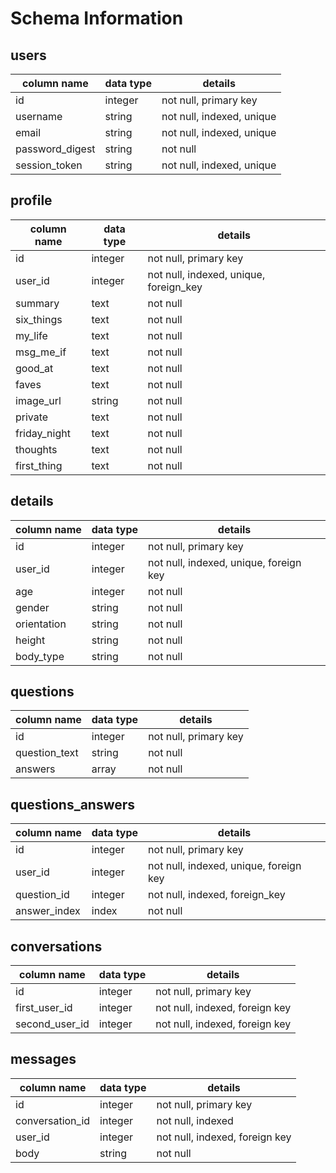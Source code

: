 # Schema Information

## users
column name     | data type | details
----------------|-----------|-----------------------
id              | integer   | not null, primary key
username        | string    | not null, indexed, unique
email           | string    | not null, indexed, unique
password_digest | string    | not null
session_token   | string    | not null, indexed, unique

## profile
column name     | data type | details
----------------|-----------|-----------------------
id              | integer | not null, primary key
user_id         | integer | not null, indexed, unique, foreign_key
summary         | text    | not null
six_things      | text    | not null
my_life         | text    | not null
msg_me_if       | text    | not null
good_at         | text    | not null
faves           | text    | not null
image_url       | string  | not null
private         | text    | not null
friday_night    | text    | not null
thoughts        | text    | not null
first_thing     | text    | not null

## details
column name     | data type | details
----------------|-----------|-----------------------
id              | integer   | not null, primary key
user_id         | integer   | not null, indexed, unique, foreign key
age             | integer   | not null
gender          | string    | not null
orientation     | string    | not null
height          | string    | not null
body_type       | string    | not null

## questions
column name     | data type | details
----------------|-----------|-----------------------
id              | integer   | not null, primary key
question_text   | string    | not null
answers         | array     | not null

## questions_answers
column name     | data type | details
----------------|-----------|-----------------------
id              | integer   | not null, primary key
user_id         | integer   | not null, indexed, unique, foreign key
question_id     | integer   | not null, indexed, foreign_key
answer_index    | index     | not null

## conversations
column name     | data type | details
----------------|-----------|-----------------------
id              | integer   | not null, primary key
first_user_id   | integer   | not null, indexed, foreign key
second_user_id  | integer   | not null, indexed, foreign key

## messages
column name     | data type | details
----------------|-----------|-----------------------
id              | integer   | not null, primary key
conversation_id | integer   | not null, indexed
user_id         | integer   | not null, indexed, foreign key
body            | string    | not null
